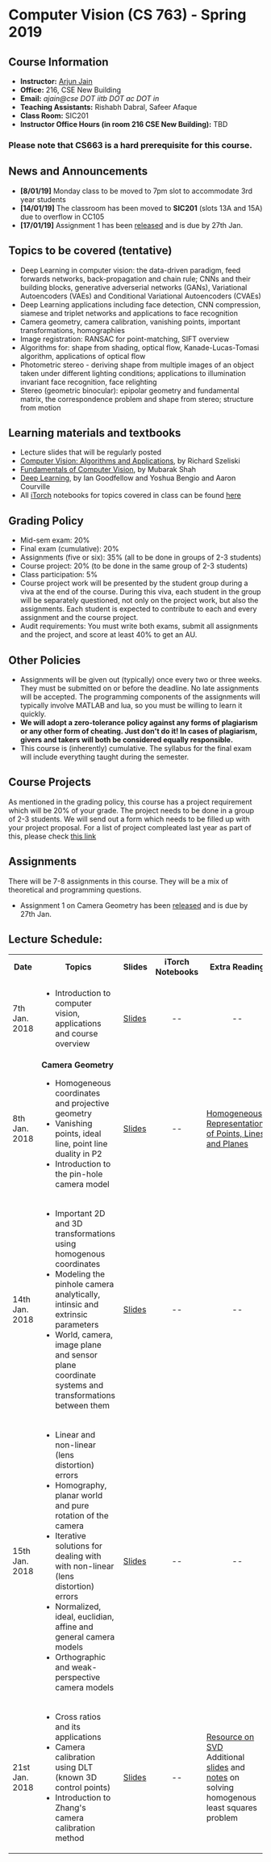 <h1>Computer Vision (CS 763) - Spring 2019 </h1>

<h2>Course Information</h2>
<ul>
<li><b>Instructor:</b> <a href="http://www.cse.iitb.ac.in/~ajain/">Arjun Jain</a>
<li><b>Office:</b> 216, CSE New Building
<li><b>Email:</b> <i>ajain@cse DOT iitb DOT ac DOT in</i>
<li><b>Teaching Assistants:</b> Rishabh Dabral, Safeer Afaque
<li><b>Class Room:</b> SIC201
<li><b>Instructor Office Hours (in room 216 CSE New Building):</b> TBD
</ul>

<h3> Please note that CS663 is a hard prerequisite for this course.</h3> 

<h2> News and Announcements</h2>
<ul>
<li><b>[8/01/19]</b> Monday class to be moved to 7pm slot to accommodate 3rd year students</li>
<li><b>[14/01/19]</b> The classroom has been moved to <b>SIC201</b> (slots 13A and 15A) due to overflow in CC105</li>
<li><b>[17/01/19]</b> Assignment 1 has been <a href="https://drive.google.com/open?id=1CAlU8fp_46d1tpRcC6evWpkDj1_TAhs4">released</a> and is due by 27th Jan.</li>
</ul>
	

<h2>Topics to be covered (tentative)</h2>
<ul>
<li> Deep Learning in computer vision: the data-driven paradigm, feed
forwards networks, back-propagation and chain rule; CNNs and their
building blocks, generative adverserial networks (GANs), 
Variational Autoencoders (VAEs) and Conditional Variational 
Autoencoders (CVAEs)
<li> Deep Learning applications including face detection, CNN
compression, siamese and triplet networks and applications to face
recognition
<li> Camera geometry, camera calibration, vanishing points, important
transformations, homographies
<li> Image registration: RANSAC for point-matching, SIFT overview
<li> Algorithms for: shape from shading, optical flow,
Kanade-Lucas-Tomasi algorithm, applications of optical flow
<li> Photometric stereo - deriving shape from multiple images of an
object taken under different lighting conditions; applications to
illumination invariant face recognition, face relighting
<li> Stereo (geometric binocular): epipolar geometry and fundamental
matrix, the correspondence problem and shape from stereo; structure
from motion
</ul>

<h2>Learning materials and textbooks</h2>
<ul>
<li> Lecture slides that will be regularly posted
<li><a href="http://szeliski.org/Book/">Computer Vision: Algorithms and Applications</a>, by Richard Szeliski</li>
<li><a href="http://crcv.ucf.edu/gauss/BOOK.PDF">Fundamentals of Computer Vision</a>, by Mubarak Shah</li>
<li> <a href = "http://www.deeplearningbook.org/">Deep Learning</a>, by Ian Goodfellow and Yoshua Bengio and Aaron Courville 
<li> All <a href="https://github.com/facebook/iTorch">iTorch</a> notebooks for topics covered in class can be found <a href="https://github.com/cs763-dl/2017Spring/tree/master/Notebooks">here</a>
</ul>

<h2>Grading Policy</h2>
<ul>
	<li> Mid-sem exam: 20%
	<li>Final exam (cumulative): 20%
	<li>Assignments (five or six): 35% (all to be done in groups of 2-3 students)
	<li>Course project: 20% (to be done in the same group of 2-3 students)
	<li>Class participation: 5%
	<li>Course project work will be presented by the student group during a viva at the end of the course. During this viva, each student in the group will be separately questioned, not only on the project work, but also the assignments. Each student is expected to contribute to each and every assignment and the course project. 
	<li>Audit requirements: You must write both exams, submit all assignments and the project, and score at least 40% to get an AU.
</ul>

<h2>Other Policies</h2>
<ul>
	<li> Assignments will be given out (typically) once every two or three weeks. They must be submitted on or before the deadline. No late assignments will be accepted. The programming components of the assignments will typically involve MATLAB and lua, so you must be willing to learn it quickly.
	<li><b>We will adopt a zero-tolerance policy against any forms of plagiarism or any other form of cheating. Just don't do it! In cases of plagiarism, givers and takers will both be considered equally responsible.</b>
	<li>This course is (inherently) cumulative. The syllabus for the final exam will include everything taught during the semester.
</ul>

<h2>Course Projects</h2>
As mentioned in the grading policy, this course has a project requirement which will be 20% of your grade. The project needs to be done in a group of 2-3 students. We will send out a form which needs to be filled up with your project proposal. For a list of project compleated last year as part of this, please check  <a href="https://github.com/cs763/Spring2018/blob/master/projects/readme.md">this link</a> 

<h2>Assignments</h2>
There will be 7-8 assignments in this course. They will be a mix of theoretical and programming questions.
<ul>
	<li> Assignment 1 on Camera Geometry has been <a href="https://drive.google.com/open?id=1CAlU8fp_46d1tpRcC6evWpkDj1_TAhs4">released</a> and is due by 27th Jan.
</ul>

<!--ul>
    <li><time datetime="2018-01-12">[12-Jan-18]</time> <a href="https://www.dropbox.com/s/mltmtj7bpc401vm/HW1.pdf?dl=0">Assignment 1</a> has been released. The due date for submission is Friday, January 26, 2018.
    <li><time datetime="2018-01-27">[27-Jan-18]</time> <a href="https://www.dropbox.com/s/u0l7gs0dy2rq11l/HW2.pdf?dl=0">Assignment 2 </a> has been released. The due date for submission is Sunday, February 4, 2018.
    <li><time datetime="2018-02-09">[09-Feb-18]</time> <a href="https://www.dropbox.com/s/b92xpq1zvec5956/HW3.pdf?dl=0">Assignment 3 </a> has been released. The due date for submission is Wednesday, February 21, 2018. <strong>Corresponding kaggle competition <a href="https://www.kaggle.com/c/assign3">link</a></strong>
    <li><time datetime="2018-03-06">[06-Mar-18]</time> <a href="https://www.dropbox.com/s/452ubndyxr9x07l/HW4.pdf?dl=0">Assignment 4 </a> has been released. The due date for submission is Monday, March 19, 2018. <strong>Corresponding kaggle competition <a href="https://www.kaggle.com/t/3b06e8618ccd434293ccbabdfe9598d9">link</a></strong>
<li>[24-March-18] <a href ="https://www.dropbox.com/s/cocjql8bfmytxbh/Assignment_5.pdf?dl=0">Assignment 5</a> on Tracking has been <a href="https://www.dropbox.com/s/cocjql8bfmytxbh/Assignment_5.pdf?dl=0">released</a>. Due date: April 2, 2018. <strong>Download the necessary files from <a href="https://www.dropbox.com/s/z3yzd25vgw5cma0/HW5.tar.gz?dl=0">here</a></strong>
<li>[11-April-18] Assignment 6 on Multiview Geometry has been <a href="https://www.dropbox.com/s/ox41nidn99qw56r/Assignment_6.pdf?dl=0">released</a>. Due date: April 19, 2018.
</ul-->

<h2>Lecture Schedule: </h2>

<table>
  <tbody>  
    <tr>
      <th>Date</th>
      <th>Topics</th>
      <th>Slides</th>
      <th>iTorch Notebooks</th>
      <th>Extra Reading</th>
    </tr>  	  
    <tr>
      <td>7th Jan. 2018</td>
      <td><ul><li>Introduction to computer vision, applications and course overview <ul></td>
      <td><a href="https://drive.google.com/open?id=1i4lFRBwYeed8dHE_c2p4pnMF2k60OW8G">Slides</a></td>
      <td align="center"> --
      </td>
      <td align="center">--</td>
    </tr>        
    <tr>
      <td>8th Jan. 2018</td>
      <td>
	<strong>Camera Geometry</strong>
	<ul>
	<li>Homogeneous coordinates and projective geometry
        <li>Vanishing points, ideal line, point line duality in P2  
	<li>Introduction to the pin-hole camera model
      </ul></td>
      <td><a href="https://drive.google.com/open?id=1dlewCNVqshBiPP6v3OvI8Rk4uds4L1U8">Slides</a></td>
      <td align="center"> --
      </td>
      <td><a href="http://www.ipb.uni-bonn.de/book-pcv/pdfs/PCV-A-sample-page.pdf">Homogeneous Representations of Points, Lines and Planes</a></td>
    </tr>
    <tr>
      <td>14th Jan. 2018</td>
      <td>
	<ul>
	<li>Important 2D and 3D transformations using homogenous coordinates
	<li>Modeling the pinhole camera analytically, intinsic and extrinsic parameters
	<li>World, camera, image plane and sensor plane coordinate systems and transformations between them
      </ul></td>
      <td><a href="https://drive.google.com/open?id=161WR4nVHlMm6WMc7DJoc-9NuAONPETfB">Slides</a></td>
      <td align="center"> --
      </td>
      <td align="center"> -- </td>
    </tr>
    <tr>
      <td>15th Jan. 2018</td>
      <td>
	<ul>
	<li>Linear and non-linear (lens distortion) errors
	<li>Homography, planar world and pure rotation of the camera
	<li>Iterative solutions for dealing with with non-linear (lens distortion) errors
	<li>Normalized,  ideal, euclidian, affine and general camera models
	<li>Orthographic and weak-perspective camera models
      </ul></td>
      <td><a href="https://drive.google.com/open?id=1E7YgsBX2eD8GAOc7-5EJe-ssIgBw_crX">Slides</a></td>
      <td align="center"> --
      </td>
      <td align="center"> -- </td>
    </tr>
    <tr>
      <td>21st Jan. 2018</td>
      <td>
	<ul>
	<li>Cross ratios and its applications
	<li>Camera calibration using DLT (known 3D control points)
	<li>Introduction to Zhang's camera calibration method
        </ul>
      </td>
      <td><a href="https://drive.google.com/open?id=1ENsJKX9XDOQG9GJ9pAAHyngxxUnfiGL1">Slides</a></td>
      </td>
      <td align="center"> -- </td>
      <td>
	<a href="http://inside.mines.edu/~whoff/courses/EENG512/lectures/17-SVD.pdf">Resource on SVD</a><br/>
	Additional <a href="http://cmp.felk.cvut.cz/cmp/courses/XE33PVR/WS20072008/Lectures/Supporting/constrained_lsq.pdf">slides</a> and <a href="https://foto.aalto.fi/seura/julkaisut/pjf/pjf_e/2005/Inkila_2005_PJF.pdf">notes</a> on solving homogenous least squares problem</a><br/>
    </tr>
</tbody>
</table>



